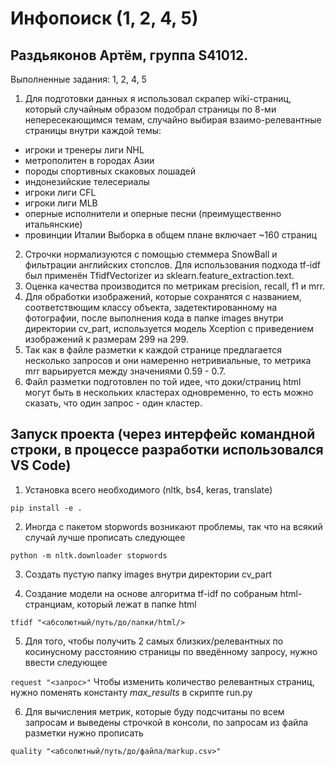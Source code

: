 # Инфопоиск (1, 2, 4, 5)
## Раздьяконов Артём, группа S41012. 
Выполненные задания: 1, 2, 4, 5

1)  Для подготовки данных я использовал скрапер wiki-страниц, который случайным образом подобрал страницы по 8-ми непересекающимся темам, случайно выбирая взаимо-релевантные страницы внутри каждой темы:
  * игроки и тренеры лиги NHL
  * метрополитен в городах Азии
  * породы спортивных скаковых лошадей
  * индонезийские телесериалы
  * игроки лиги CFL
  * игроки лиги MLB
  * оперные исполнители и оперные песни (преимущественно итальянские)
  * провинции Италии
Выборка в общем плане включает ~160 страниц
2) Строчки нормализуются с помощью стеммера SnowBall и фильтрации английских стопслов. Для использования подхода tf-idf был применён TfidfVectorizer из sklearn.feature_extraction.text.
3) Оценка качества производится по метрикам precision, recall, f1 и mrr.
4) Для обработки изображений, которые сохранятся с названием, соответствющим классу объекта, задетектированному на фотографии, после выполнения кода в папке images внутри директории cv_part, используется модель Xception с приведением изображений к размерам 299 на 299.
5) Так как в файле разметки к каждой странице предлагается несколько запросов и они намеренно нетривиальные, то метрика mrr варьируется между значениями 0.59 - 0.7.
6) Файл разметки подготовлен по той идее, что доки/страниц html могут быть в нескольких кластерах одновременно, то есть можно сказать, что один запрос - один кластер.


## Запуск проекта (через интерфейс командной строки, в процессе разработки использовался VS Code)
1. Установка всего необходимого (nltk, bs4, keras, translate)

```pip install -e .```

2. Иногда с пакетом stopwords возникают проблемы, так что на всякий случай лучше прописать следующее

```python -m nltk.downloader stopwords```

3. Создать пустую папку images внутри директории cv_part

4. Создание модели на основе алгоритма tf-idf по собраным html-странциам, который лежат в папке html

```tfidf "<абсолютный/путь/до/папки/html/>```

5. Для того, чтобы получить 2 самых близких/релевантных по косинусному расстоянию страницы по введённому запросу, нужно ввести следующее

```request "<запрос>"```
Чтобы изменить количество релевантных страниц, нужно поменять константу _max_results_ в скрипте run.py

6. Для вычисления метрик, которые буду подсчитаны по всем запросам и выведены строчкой в консоли, по запросам из файла разметки нужно прописать

```quality "<абсолютный/путь/до/файла/markup.csv>"```
